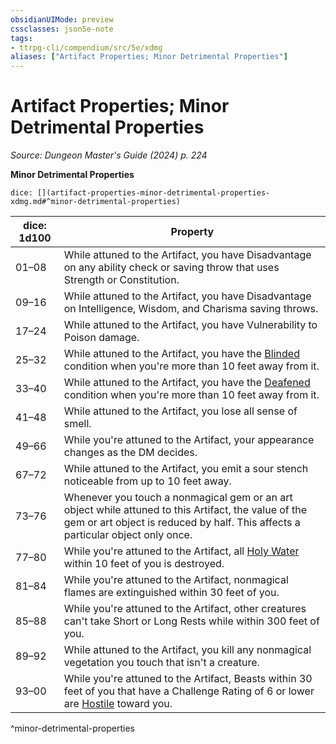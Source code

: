 ```yaml
---
obsidianUIMode: preview
cssclasses: json5e-note
tags:
- ttrpg-cli/compendium/src/5e/xdmg
aliases: ["Artifact Properties; Minor Detrimental Properties"]
---
```

# Artifact Properties; Minor Detrimental Properties
*Source: Dungeon Master's Guide (2024) p. 224* 

**Minor Detrimental Properties**

`dice: [](artifact-properties-minor-detrimental-properties-xdmg.md#^minor-detrimental-properties)`

| dice: 1d100 | Property |
|-------------|----------|
| 01–08 | While attuned to the Artifact, you have Disadvantage on any ability check or saving throw that uses Strength or Constitution. |
| 09–16 | While attuned to the Artifact, you have Disadvantage on Intelligence, Wisdom, and Charisma saving throws. |
| 17–24 | While attuned to the Artifact, you have Vulnerability to Poison damage. |
| 25–32 | While attuned to the Artifact, you have the [Blinded](3-Mechanics/CLI/rules/conditions.md#Blinded) condition when you're more than 10 feet away from it. |
| 33–40 | While attuned to the Artifact, you have the [Deafened](3-Mechanics/CLI/rules/conditions.md#Deafened) condition when you're more than 10 feet away from it. |
| 41–48 | While attuned to the Artifact, you lose all sense of smell. |
| 49–66 | While you're attuned to the Artifact, your appearance changes as the DM decides. |
| 67–72 | While attuned to the Artifact, you emit a sour stench noticeable from up to 10 feet away. |
| 73–76 | Whenever you touch a nonmagical gem or an art object while attuned to this Artifact, the value of the gem or art object is reduced by half. This affects a particular object only once. |
| 77–80 | While you're attuned to the Artifact, all [Holy Water](3-Mechanics/CLI/items/holy-water-xphb.md) within 10 feet of you is destroyed. |
| 81–84 | While you're attuned to the Artifact, nonmagical flames are extinguished within 30 feet of you. |
| 85–88 | While you're attuned to the Artifact, other creatures can't take Short or Long Rests while within 300 feet of you. |
| 89–92 | While attuned to the Artifact, you kill any nonmagical vegetation you touch that isn't a creature. |
| 93–00 | While you're attuned to the Artifact, Beasts within 30 feet of you that have a Challenge Rating of 6 or lower are [Hostile](3-Mechanics/CLI/rules/variant-rules/hostile-attitude-xphb.md) toward you. |
^minor-detrimental-properties